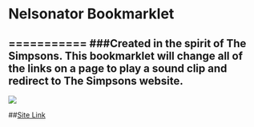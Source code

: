 # Nelsonator Bookmarklet
===========
###Created in the spirit of The Simpsons. This bookmarklet will change all of the links on a page to play a sound clip and redirect to The Simpsons website.
------------------

![](http://s27.postimg.org/6epzs3qk3/Screen_Shot_2014_09_21_at_5_16_02_PM.png)

##[Site Link](http://nelsonator.bitballoon.com/)